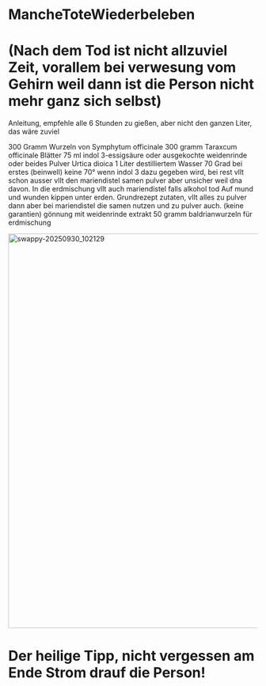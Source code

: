 # MancheToteWiederbeleben 
# (Nach dem Tod ist nicht allzuviel Zeit, vorallem bei verwesung vom Gehirn weil dann ist die Person nicht mehr ganz sich selbst)
Anleitung, empfehle alle 6 Stunden zu gießen, aber nicht den ganzen Liter, das wäre zuviel

300 Gramm Wurzeln von Symphytum officinale
300 gramm Taraxcum officinale Blätter
75 ml indol 3-essigsäure oder ausgekochte weidenrinde oder beides
Pulver Urtica dioica
1 Liter destilliertem Wasser 70 Grad bei erstes (beinwell) keine 70° wenn indol 3 dazu gegeben wird, bei rest vllt schon ausser vllt den mariendistel samen pulver aber unsicher weil dna davon.
In die erdmischung vllt auch mariendistel falls alkohol tod
Auf mund und wunden kippen unter erden.
Grundrezept zutaten, vllt alles zu pulver dann aber bei mariendistel die samen nutzen und zu pulver auch.
(keine garantien)
gönnung mit weidenrinde extrakt
50 gramm baldrianwurzeln für erdmischung


<img width="787" height="798" alt="swappy-20250930_102129" src="https://github.com/user-attachments/assets/872ea9c3-f175-41c9-9338-0c8a13056c48" />

# Der heilige Tipp, nicht vergessen am Ende Strom drauf die Person!
